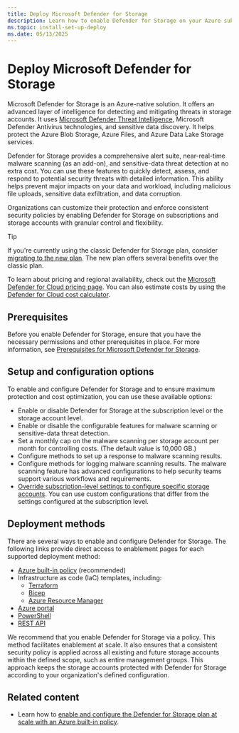 ```yaml
---
title: Deploy Microsoft Defender for Storage
description: Learn how to enable Defender for Storage on your Azure subscription for Microsoft Defender for Cloud.
ms.topic: install-set-up-deploy
ms.date: 05/13/2025
---
```


# Deploy Microsoft Defender for Storage

Microsoft Defender for Storage is an Azure-native solution. It offers an advanced layer of intelligence for detecting and mitigating threats in storage accounts. It uses [Microsoft Defender Threat Intelligence](https://www.microsoft.com/security/business/siem-and-xdr/microsoft-defender-threat-intelligence/), Microsoft Defender Antivirus technologies, and sensitive data discovery. It helps protect the Azure Blob Storage, Azure Files, and Azure Data Lake Storage services.

Defender for Storage provides a comprehensive alert suite, near-real-time malware scanning (as an add-on), and sensitive-data threat detection at no extra cost. You can use these features to quickly detect, assess, and respond to potential security threats with detailed information. This ability helps prevent major impacts on your data and workload, including malicious file uploads, sensitive data exfiltration, and data corruption.

Organizations can customize their protection and enforce consistent security policies by enabling Defender for Storage on subscriptions and storage accounts with granular control and flexibility.

> [!TIP]
> If you're currently using the classic Defender for Storage plan, consider [migrating to the new plan](defender-for-storage-classic-migrate.md). The new plan offers several benefits over the classic plan.

To learn about pricing and regional availability, check out the [Microsoft Defender for Cloud pricing page](https://azure.microsoft.com/pricing/details/defender-for-cloud/). You can also estimate costs by using the [Defender for Cloud cost calculator](cost-calculator.md).

## Prerequisites

Before you enable Defender for Storage, ensure that you have the necessary permissions and other prerequisites in place. For more information, see [Prerequisites for Microsoft Defender for Storage](support-matrix-defender-for-storage.md).

## Setup and configuration options

To enable and configure Defender for Storage and to ensure maximum protection and cost optimization, you can use these available options:

- Enable or disable Defender for Storage at the subscription level or the storage account level.
- Enable or disable the configurable features for malware scanning or sensitive-data threat detection.
- Set a monthly cap on the malware scanning per storage account per month for controlling costs. (The default value is 10,000 GB.)
- Configure methods to set up a response to malware scanning results.
- Configure methods for logging malware scanning results. The malware scanning feature has advanced configurations to help security teams support various workflows and requirements.
- [Override subscription-level settings to configure specific storage accounts](advanced-configurations-for-malware-scanning.md#override-defender-for-storage-subscription-level-settings). You can use custom configurations that differ from the settings configured at the subscription level.

## Deployment methods

There are several ways to enable and configure Defender for Storage. The following links provide direct access to enablement pages for each supported deployment method:

- [Azure built-in policy](defender-for-storage-policy-enablement.md) (recommended)
- Infrastructure as code (IaC) templates, including:
  - [Terraform](defender-for-storage-infrastructure-as-code-enablement.md?tabs=enable-subscription#terraform-template)
  - [Bicep](defender-for-storage-infrastructure-as-code-enablement.md?tabs=enable-subscription#bicep-template)
  - [Azure Resource Manager](defender-for-storage-infrastructure-as-code-enablement.md?tabs=enable-subscription#azure-resource-manager-template)
- [Azure portal](defender-for-storage-azure-portal-enablement.md?tabs=enable-subscription)
- [PowerShell](defender-for-storage-powershell-enablement.md??tabs=enable-subscription)
- [REST API](defender-for-storage-rest-api-enablement.md?tabs=enable-subscription)

We recommend that you enable Defender for Storage via a policy. This method facilitates enablement at scale. It also ensures that a consistent security policy is applied across all existing and future storage accounts within the defined scope, such as entire management groups. This approach keeps the storage accounts protected with Defender for Storage according to your organization's defined configuration.

## Related content

- Learn how to [enable and configure the Defender for Storage plan at scale with an Azure built-in policy](defender-for-storage-policy-enablement.md).
